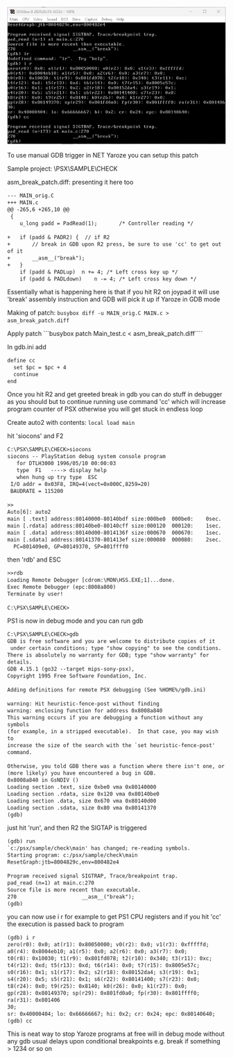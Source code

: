 ![Alt text](gdb_session.png)

To use manual GDB trigger in NET Yaroze you can setup this patch

Sample project: \PSX\SAMPLE\CHECK

asm_break_patch.diff: presenting it here too
```
--- MAIN_orig.C
+++ MAIN.c
@@ -265,6 +265,10 @@
 {
 	u_long padd = PadRead(1);		/* Controller reading */
 
+	if (padd & PADR2) {  // if R2
+		// break in GDB upon R2 press, be sure to use 'cc' to get out of it
+		__asm__("break");
+	}
 	if (padd & PADLup)	n += 4;	/* Left cross key up */
 	if (padd & PADLdown)	n -= 4;	/* Left cross key down */
```
Essentially what is happening here is that if you hit R2 on joypad
it will use 'break' assembly instruction and GDB will pick it up if Yaroze in GDB mode




Making of patch:
```busybox diff -u MAIN_orig.C MAIN.c > asm_break_patch.diff```

Apply patch
```busybox patch Main_test.c < asm_break_patch.diff````

In gdb.ini add
```
define cc
  set $pc = $pc + 4
  continue
end
```

Once you hit R2 and get greeted break in gdb you can do stuff in debugger as you should
but to continue running use command 'cc' which will increase program counter of PSX otherwise
you will get stuck in endless loop


Create auto2 with contents:
```local load main```

hit 'siocons' and F2

```
C:\PSX\SAMPLE\CHECK>siocons
siocons -- PlayStation debug system console program
   for DTLH3000 1996/05/10 00:00:03
   type  F1   ----> display help
   when hung up try type  ESC
 I/O addr = 0x03F8, IRQ=4(vect=0x000C,8259=20)
 BAUDRATE = 115200

>>
Auto[6]: auto2
main [ .text] address:80140000-80140bdf size:000be0  000be0:    0sec.
main [.rdata] address:80140be0-80140cff size:000120  000120:    1sec.
main [ .data] address:80140d00-8014136f size:000670  000670:    1sec.
main [.sdata] address:80141370-801413ef size:000080  000080:    2sec.
  PC=801409e0, GP=80149370, SP=801ffff0

```
then 'rdb' and ESC

```
>>rdb
Loading Remote Debugger [cdrom:\MON\HSS.EXE;1]...done.
Exec Remote Debugger (epc:8008a800)
Terminate by user!

C:\PSX\SAMPLE\CHECK>
```
PS1 is now in debug mode and you can run gdb
```
C:\PSX\SAMPLE\CHECK>gdb
GDB is free software and you are welcome to distribute copies of it
 under certain conditions; type "show copying" to see the conditions.
There is absolutely no warranty for GDB; type "show warranty" for details.
GDB 4.15.1 (go32 --target mips-sony-psx),
Copyright 1995 Free Software Foundation, Inc.

Adding definitions for remote PSX debugging (See %HOME%/gdb.ini)

warning: Hit heuristic-fence-post without finding
warning: enclosing function for address 0x8008a840
This warning occurs if you are debugging a function without any symbols
(for example, in a stripped executable).  In that case, you may wish to
increase the size of the search with the `set heuristic-fence-post' command.

Otherwise, you told GDB there was a function where there isn't one, or
(more likely) you have encountered a bug in GDB.
0x8008a840 in GsNDIV ()
Loading section .text, size 0xbe0 vma 0x80140000
Loading section .rdata, size 0x120 vma 0x80140be0
Loading section .data, size 0x670 vma 0x80140d00
Loading section .sdata, size 0x80 vma 0x80141370
(gdb)
```
just hit 'run', and then R2 the SIGTAP is triggered

```
(gdb) run
`c:/psx/sample/check\main' has changed; re-reading symbols.
Starting program: c:/psx/sample/check\main
ResetGraph:jtb=8004829c,env=800482e4

Program received signal SIGTRAP, Trace/breakpoint trap.
pad_read (n=1) at main.c:270
Source file is more recent than executable.
270                     __asm__("break");
(gdb)
```
you can now use i r for example to get PS1 CPU registers
and if you hit 'cc' the execution is passed back to program
```
(gdb) i r
zero(r0): 0x0; at(r1): 0x80050000; v0(r2): 0x0; v1(r3): 0xfffffd;
a0(r4): 0x8004eb10; a1(r5): 0x0; a2(r6): 0x0; a3(r7): 0x0;
t0(r8): 0x10030; t1(r9): 0x801fd078; t2(r10): 0x340; t3(r11): 0xc;
t4(r12): 0xd; t5(r13): 0xd; t6(r14): 0x0; t7(r15): 0x8005e57c;
s0(r16): 0x1; s1(r17): 0x2; s2(r18): 0x80152da4; s3(r19): 0x1;
s4(r20): 0x5; s5(r21): 0x1; s6(r22): 0x80141400; s7(r23): 0x0;
t8(r24): 0x0; t9(r25): 0x8140; k0(r26): 0x0; k1(r27): 0x0;
gp(r28): 0x80149370; sp(r29): 0x801fd0a0; fp(r30): 0x801ffff0; ra(r31): 0x801406
30;
sr: 0x40000404; lo: 0x66666667; hi: 0x2; cr: 0x24; epc: 0x80140640;
(gdb) cc
```
This is neat way to stop Yaroze programs at free will in debug mode without any
gdb usual delays upon conditional breakpoints e.g. break if something > 1234 or so on
